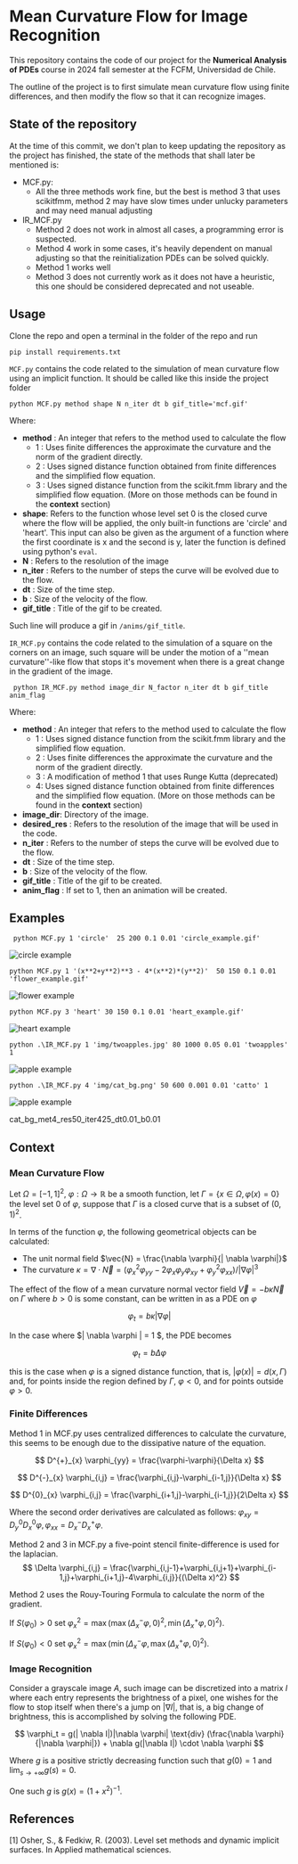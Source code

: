# Mean Curvature Flow for Image Recognition

This repository contains the code of our project for the **Numerical Analysis of PDEs** course in 2024 fall semester at the FCFM, Universidad de Chile.

The outline of the project is to first simulate mean curvature flow using finite differences, and then modify the flow so that it can recognize images.

## State of the repository

At the time of this commit, we don't plan to keep updating the repository as the project has finished, the state of the methods that shall later be mentioned is:
- MCF.py:
  - All the three methods work fine, but the best is method 3 that uses scikitfmm, method 2 may have slow times under unlucky parameters and may need manual adjusting
- IR_MCF.py
  - Method 2 does not work in almost all cases, a programming error is suspected.
  - Method 4 work in some cases, it's heavily dependent on manual adjusting so that the reinitialization PDEs can be solved quickly.
  - Method 1 works well
  - Method 3 does not currently work as it does not have a heuristic, this one should be considered deprecated and not useable.
## Usage

Clone the repo and open a terminal in the folder of the repo and run 

`pip install requirements.txt`

 ``MCF.py`` contains the code related to the simulation of mean curvature flow using an implicit function.
It should be called like this inside the project folder 

` python MCF.py method shape N n_iter dt b gif_title='mcf.gif' `

Where:
- **method** : An integer that refers to the method used to calculate the flow
  - 1 : Uses finite differences the approximate the curvature and the norm of the gradient directly.
  - 2 : Uses signed distance function obtained from finite differences and the simplified flow equation.
  - 3 : Uses signed distance function from the scikit.fmm library and the simplified flow equation.
    (More on those methods can be found in the **context** section)
- **shape**: Refers to the function whose level set 0 is the closed curve where the flow will be applied, the only built-in functions are 'circle' and 'heart'. This input can also be given as the argument of a function where the first coordinate is x and the second is y, later the function is defined using python's `eval`.
- **N** : Refers to the resolution of the image
- **n_iter** : Refers to the number of steps the curve will be evolved due to the flow.
- **dt** : Size of the time step.
- **b** : Size of the velocity of the flow.
- **gif_title** : Title of the gif to be created.

Such line will produce a gif in `/anims/gif_title`.

``IR_MCF.py`` contains the code related to the simulation of a square on the corners on an image, such square will be under the motion of a ''mean curvature''-like flow that stops it's movement when there is a great change in the gradient of the image.

`` python IR_MCF.py method image_dir N_factor n_iter dt b gif_title anim_flag``

Where:
- **method** : An integer that refers to the method used to calculate the flow
  - 1 : Uses signed distance function from the scikit.fmm library and the simplified flow equation.
  - 2 : Uses finite differences the approximate the curvature and the norm of the gradient directly.
  - 3 : A modification of method 1 that uses Runge Kutta (deprecated)
  - 4: Uses signed distance function obtained from finite differences and the simplified flow equation.
    (More on those methods can be found in the **context** section)
- **image_dir**: Directory of the image.
- **desired_res** : Refers to the resolution of the image that will be used in the code. 
- **n_iter** : Refers to the number of steps the curve will be evolved due to the flow.
- **dt** : Size of the time step.
- **b** : Size of the velocity of the flow.
- **gif_title** : Title of the gif to be created.
- **anim_flag** : If set to 1, then an animation will be created.
## Examples

` python MCF.py 1 'circle'  25 200 0.1 0.01 'circle_example.gif'`

![circle example](/anims/circle_example.gif)

`python MCF.py 1 '(x**2+y**2)**3 - 4*(x**2)*(y**2)'  50 150 0.1 0.01 'flower_example.gif'`

![flower example](/anims/flower_example_met2.gif)

`python MCF.py 3 'heart' 30 150 0.1 0.01 'heart_example.gif'`

![heart example](/anims/heart_example.gif)


`python .\IR_MCF.py 1 'img/twoapples.jpg' 80 1000 0.05 0.01 'twoapples' 1`

![apple example](/anims/twoapples_met1_res80_iter1000_dt0.05_b0.01_eef.gif)

`python .\IR_MCF.py 4 'img/cat_bg.png' 50 600 0.001 0.01 'catto' 1`

![apple example](/anims/catto_met4_res50_iter600_dt0.001_b0.01.gif)


cat_bg_met4_res50_iter425_dt0.01_b0.01
## Context

### Mean Curvature Flow

Let $\Omega = [-1,1]^2$, $\varphi: \Omega \to \mathbb{R}$ be a smooth function, let $`\Gamma = \{ x \in \Omega, \varphi(x) = 0 \}`$ the level set $0$ of $\varphi$, suppose that $\Gamma$ is a closed curve that is a subset of $(0,1)^2$.

In terms of the function $\varphi$, the following geometrical objects can be calculated:
- The unit normal field $\vec{N} = \frac{\nabla \varphi}{| \nabla \varphi|}$
- The curvature $\kappa = \nabla \cdot \vec{N} =  (\varphi_x^2 \varphi_{yy} - 2\varphi_x\varphi_y \varphi_{xy}+\varphi_y^2\varphi_{xx} )/|\nabla \varphi|^3$

The effect of the flow of a mean curvature normal vector field $\vec{V} = -b\kappa \vec{N}$ on $\Gamma$ where $b > 0$ is some constant, can be written in as a PDE on $\varphi$

$$
  \varphi_t = b\kappa | \nabla \varphi | 
$$

In the case where $| \nabla \varphi | = 1 $, the PDE becomes

$$
  \varphi_t = b \Delta \varphi
$$

this is the case when $\varphi$ is a signed distance function, that is, $|\varphi(x)| = d(x, \Gamma)$ and, for points inside the region defined by $\Gamma$, $\varphi < 0$, and for points outside $\varphi > 0$.

### Finite Differences

Method 1 in MCF.py uses centralized differences to calculate the curvature, this seems to be enough due to the dissipative nature of the equation.

$$
D^{+}_{x} \varphi_{yy} = \frac{\varphi-\varphi}{\Delta x}
$$

$$
D^{-}_{x} \varphi_{i,j} = \frac{\varphi_{i,j}-\varphi_{i-1,j}}{\Delta x}
$$

$$
D^{0}_{x} \varphi_{i,j} = \frac{\varphi_{i+1,j}-\varphi_{i-1,j}}{2\Delta x}
$$

Where the second order derivatives are calculated as follows: $\varphi_{xy} = D^0_y D^0_x \varphi, \varphi_{xx} =D^-_x D^+_x \varphi$. 

Method 2 and 3 in MCF.py a five-point stencil finite-difference is used for the laplacian.
$$
\Delta \varphi_{i,j} = \frac{\varphi_{i,j-1}+\varphi_{i,j+1}+\varphi_{i-1,j}+\varphi_{i+1,j}-4\varphi_{i,j}}{(\Delta x)^2}
$$

Method 2 uses the Rouy-Touring Formula to calculate the norm of the gradient.

If $S(\varphi_0) > 0$ set $\varphi_x ^2 = \max(\max(\Delta^{-}_{x} \varphi, 0)^2,\min(\Delta^{+}_{x} \varphi,0)^2)$. 

If $S(\varphi_{0})<0$ set $\varphi_{x}^{2} = \max(\min (\Delta^{-}_{x} \varphi,\max(\Delta^{+}_{x} \varphi,0)^{2})$.

### Image Recognition

Consider a grayscale image $A$, such image can be discretized into a matrix $I$ where each entry represents the brightness of a pixel, one wishes for the flow to stop itself when there's a jump on $|\nabla I|$, that is, a big change of brightness, this is accomplished by solving the following PDE.

$$
\varphi_t = g(| \nabla I|)|\nabla \varphi|  \text{div} (\frac{\nabla \varphi}{|\nabla \varphi|}) + \nabla g(|\nabla I|) \cdot \nabla \varphi
$$

Where $g$ is a positive strictly decreasing function such that $g(0) = 1$ and $\lim_{s \to + \infty}g(s) = 0$.

One such $g$ is $g(x) = (1+x^2)^{-1}$.



## References

[1] Osher, S., & Fedkiw, R. (2003). Level set methods and dynamic implicit surfaces. In Applied mathematical sciences. 